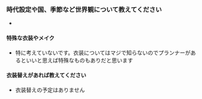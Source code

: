 ### 時代設定や国、季節など世界観について教えてください
- 
#### 特殊な衣装やメイク
- 特に考えていないです。衣装についてはマジで知らないのでプランナーがあるといいと思えば特殊なものもありだと思います
#### 衣装替えがあれば教えてください
- 衣装替えの予定はありません
